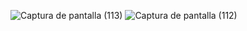 ![Captura de pantalla (113)](https://github.com/user-attachments/assets/d89a1513-4704-4e0f-a8d3-5d04244ae548)
![Captura de pantalla (112)](https://github.com/user-attachments/assets/367f97b5-f30a-4765-afe2-a6ab83640ead)

